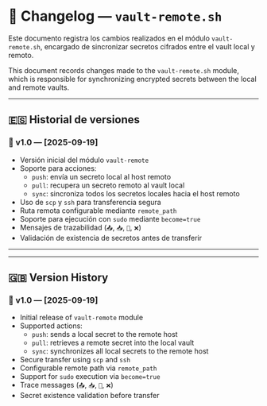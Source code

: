 # 📜 Changelog — `vault-remote.sh`

Este documento registra los cambios realizados en el módulo `vault-remote.sh`, encargado de sincronizar secretos cifrados entre el vault local y remoto.

This document records changes made to the `vault-remote.sh` module, which is responsible for synchronizing encrypted secrets between the local and remote vaults.

---

## 🇪🇸 Historial de versiones

### 🧩 v1.0 — [2025-09-19]
- Versión inicial del módulo `vault-remote`
- Soporte para acciones:
  - `push`: envía un secreto local al host remoto
  - `pull`: recupera un secreto remoto al vault local
  - `sync`: sincroniza todos los secretos locales hacia el host remoto
- Uso de `scp` y `ssh` para transferencia segura
- Ruta remota configurable mediante `remote_path`
- Soporte para ejecución con `sudo` mediante `become=true`
- Mensajes de trazabilidad (`📤`, `📥`, `🔄`, `❌`)
- Validación de existencia de secretos antes de transferir

---
---

## 🇬🇧 Version History

### 🧩 v1.0 — [2025-09-19]
- Initial release of `vault-remote` module  
- Supported actions:
  - `push`: sends a local secret to the remote host  
  - `pull`: retrieves a remote secret into the local vault  
  - `sync`: synchronizes all local secrets to the remote host  
- Secure transfer using `scp` and `ssh`  
- Configurable remote path via `remote_path`  
- Support for `sudo` execution via `become=true`  
- Trace messages (`📤`, `📥`, `🔄`, `❌`)  
- Secret existence validation before transfer  
